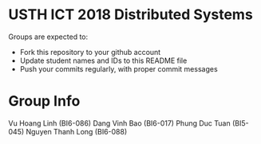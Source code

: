 USTH ICT 2018 Distributed Systems
=====================================

Groups are expected to:

* Fork this repository to your github account
* Update student names and IDs to this README file
* Push your commits regularly, with proper commit messages

Group Info
=======================

Vu Hoang Linh (BI6-086)
Dang Vinh Bao (BI6-017)
Phung Duc Tuan (BI5-045)
Nguyen Thanh Long (BI6-088)
